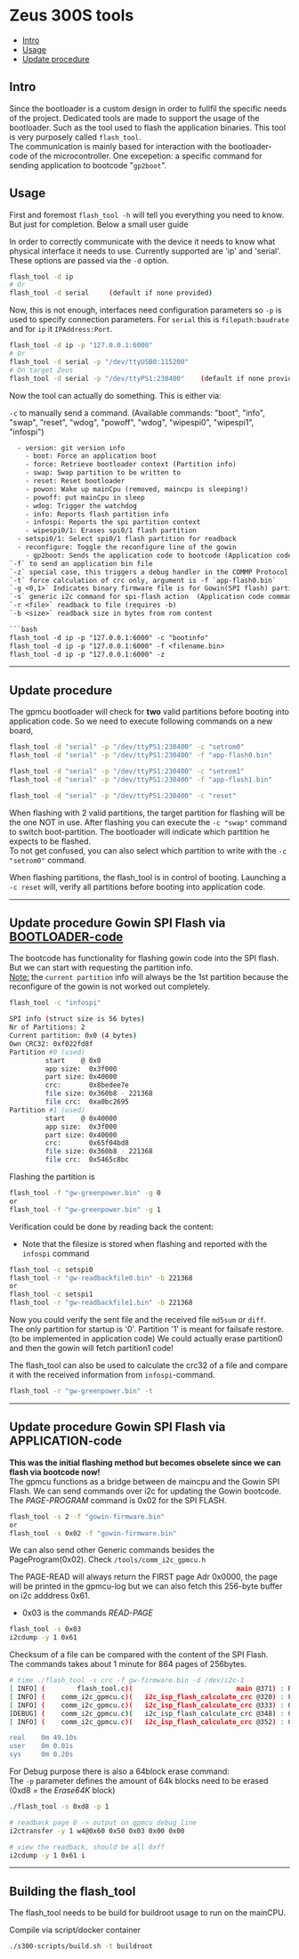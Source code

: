 # Zeus 300S tools

- [Intro](#intro)
- [Usage](#usage)
- [Update procedure](#update)

## Intro

Since the bootloader is a custom design in order to fullfil the specific needs of the project. Dedicated tools are made to support the usage of the bootloader. Such as the tool used to flash the application binaries. This tool is very purposely called `flash_tool`.  
The communication is mainly based for interaction with the bootloader-code of the microcontroller. One excepetion: a specific command for sending application to bootcode "`gp2boot`".

<div id='usage'/>

## Usage

First and foremost `flash_tool -h` will tell you everything you need to know. But just for completion. Below a small user guide

In order to correctly communicate with the device it needs to know what physical interface it needs to use. Currently supported are 'ip' and 'serial'. These options are passed via the `-d` option.

```bash
flash_tool -d ip
# Or
flash_tool -d serial     (default if none provided)
```

Now, this is not enough, interfaces need configuration parameters so `-p` is used to specify connection parameters. For `serial` this is `filepath:baudrate` and for `ip` it `IPAddress:Port`.

```bash
flash_tool -d ip -p "127.0.0.1:6000"
# Or
flash_tool -d serial -p "/dev/ttyUSB0:115200"
# On target Zeus
flash_tool -d serial -p "/dev/ttyPS1:230400"    (default if none provided)
```

Now the tool can actually do something. This is either via:

`-c` to manually send a command. (Available commands: "boot", "info", "swap", "reset", "wdog", "powoff", "wdog", "wipespi0", "wipespi1", "infospi")

````txt
  - version: git version info
	- boot: Force an application boot
	- force: Retrieve bootloader context (Partition info)
	- swap: Swap partition to be written to
	- reset: Reset bootloader
	- powon: Wake up mainCpu (removed, maincpu is sleeping!)
	- powoff: put mainCpu in sleep
	- wdog: Trigger the watchdog
	- info: Reports flash partition info
	- infospi: Reports the spi partition context
	- wipespi0/1: Erases spi0/1 flash partition
  - setspi0/1: Select spi0/1 flash partition for readback
  - reconfigure: Toggle the reconfigure line of the gowin
	- gp2boot: Sends the application code to bootcode (Application code command)
`-f` to send an application bin file
`-z` special case, this triggers a debug handler in the COMMP Protocol. This is useful to manually trigger a given action which is not a bootloader command. (For example, force a wipe of the flash during debugging).
`-t` force calculation of crc only, argument is -f `app-flash0.bin`
`-g <0,1>` Indicates binary firmware file is for Gowin(SPI flash) partition write nr
`-s` generic i2c command for spi-flash action  (Application code command)
`-r <file>` readback to file (requires -b)
`-b <size>` readback size in bytes from rom content

```bash
flash_tool -d ip -p "127.0.0.1:6000" -c "bootinfo"
flash_tool -d ip -p "127.0.0.1:6000" -f <filename.bin>
flash_tool -d ip -p "127.0.0.1:6000" -z
````

---
<div id='update'/>

## Update procedure

The gpmcu bootloader will check for **two** valid partitions before booting into application code.
So we need to execute following commands on a new board,

```bash
flash_tool -d "serial" -p "/dev/ttyPS1:230400" -c "setrom0"
flash_tool -d "serial" -p "/dev/ttyPS1:230400" -f "app-flash0.bin"

flash_tool -d "serial" -p "/dev/ttyPS1:230400" -c "setrom1"
flash_tool -d "serial" -p "/dev/ttyPS1:230400" -f "app-flash1.bin"

flash_tool -d "serial" -p "/dev/ttyPS1:230400" -c "reset"
```

When flashing with 2 valid partitions, the target partition for flashing will be the one NOT in use.
After flashing you can execute the `-c "swap"` command to switch boot-partition.
The bootloader will indicate which partition he expects to be flashed.  
To not get confused, you can also select which partition to write with the `-c "setrom0"` command.

When flashing partitions, the flash_tool is in control of booting. Launching a `-c reset` will, verify all partitions before booting into application code.

---

## Update procedure Gowin SPI Flash via <u>BOOTLOADER-code</u>

The bootcode has functionality for flashing gowin code into the SPI flash. But we can start with requesting the partition info.  
<u>Note:</u> the `current partition` info will always be the 1st partition because the reconfigure of the gowin is not worked out completely.

```sh
flash_tool -c "infospi"

SPI info (struct size is 56 bytes)
Nr of Partitions: 2
Current partition: 0x0 (4 bytes)
Own CRC32: 0xf022fd8f
Partition #0 (used)
         start    @ 0x0
         app size:  0x3f000
         part size: 0x40000
         crc:       0x8bedee7e
         file size: 0x360b8 - 221368
         file crc:  0xa0bc2695
Partition #1 (used)
         start    @ 0x40000
         app size:  0x3f000
         part size: 0x40000
         crc:       0x65f04bd8
         file size: 0x360b8 - 221368
         file crc:  0x5465c8bc
```

Flashing the partition is

```bash
flash_tool -f "gw-greenpower.bin" -g 0
or
flash_tool -f "gw-greenpower.bin" -g 1
```

Verification could be done by reading back the content:

- Note that the filesize is stored when flashing and reported with the `infospi` command

```bash
flash_tool -c setspi0
flash_tool -r "gw-readbackfile0.bin" -b 221368
or
flash_tool -c setspi1
flash_tool -r "gw-readbackfile1.bin" -b 221368
```

Now you could verify the sent file and the received file `md5sum` or `diff`.  
The only partition for startup is '0'. Partition '1' is meant for failsafe restore. (to be implemented in application code) We could actually erase partition0 and then the gowin will fetch partition1 code!

The flash_tool can also be used to calculate the crc32 of a file and compare it with the received information from `infospi`-command.  
```bash
flash_tool -r "gw-greenpower.bin" -t
```

---

## Update procedure Gowin SPI Flash via APPLICATION-code

**This was the initial flashing method but becomes obselete since we can flash via bootcode now!**  
The gpmcu functions as a bridge between de maincpu and the Gowin SPI Flash. We can send commands over i2c for updating the Gowin bootcode.
The _PAGE-PROGRAM_ command is 0x02 for the SPI FLASH.

```bash
flash_tool -s 2 -f "gowin-firmware.bin"
or
flash_tool -s 0x02 -f "gowin-firmware.bin"
```

We can also send other Generic commands besides the PageProgram(0x02). Check `/tools/comm_i2c_gpmcu.h`

The PAGE-READ will always return the FIRST page Adr 0x0000, the page will be printed in the gpmcu-log but we can also fetch this 256-byte buffer on i2c adddress 0x61.<br>

- 0x03 is the commands _READ-PAGE_

```sh
flash_tool -s 0x03
i2cdump -y 1 0x61
```

Checksum of a file can be compared with the content of the SPI Flash.<br>The commands takes about 1 minute for 864 pages of 256bytes.

```sh
# time ./flash_tool -s crc -f gw-firmware.bin -d /dev/i2c-1
[ INFO] (        flash_tool.c)(                          main @371) : Run SPI flash command 0Xfffffffc
[ INFO] (    comm_i2c_gpmcu.c)(   i2c_isp_flash_calculate_crc @320) : File(gw-firmware.bin)-CRC32: 927774d
[ INFO] (    comm_i2c_gpmcu.c)(   i2c_isp_flash_calculate_crc @333) : Going to read 864 blocks of 256byte + remainder of 184 bytes
[DEBUG] (    comm_i2c_gpmcu.c)(   i2c_isp_flash_calculate_crc @348) : Calculated SPI Flash crc = 927774d
[ INFO] (    comm_i2c_gpmcu.c)(   i2c_isp_flash_calculate_crc @352) : CRC's match!

real    0m 49.10s
user    0m 0.01s
sys     0m 0.20s
```

For Debug purpose there is also a 64block erase command:<br>
The `-p` parameter defines the amount of 64k blocks need to be erased <br>
(0xd8 = the _Erase64K_ block)

```sh
./flash_tool -s 0xd8 -p 1

# readback page 0 -> output on gpmcu debug line
i2ctransfer -y 1 w4@0x60 0x50 0x03 0x00 0x00

# view the readback, should be all 0xff
i2cdump -y 1 0x61 i
```

---

## Building the flash_tool

The flash_tool needs to be build for buildroot usage to run on the mainCPU.

Compile via script/docker container

```bash
./s300-scripts/build.sh -t buildroot
```
